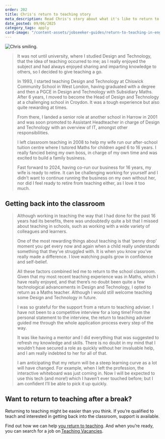 ```yaml
---
order: 202
title: Chris's return to teaching story
meta_description: Read Chris's story about what it's like to return to teaching
date_posted: 09/06/2025
category_tags: apply
card-image: "/content-assets/jobseeker-guides/return-to-teaching-in-england/chris-story.png"
---
```


![Chris smiling.](/content-assets/jobseeker-guides/return-to-teaching-in-england/chris-story.png)

> It was not until university, where I studied Design and Technology, that the idea of teaching occurred to me; as I really enjoyed the subject and had always enjoyed sharing and imparting knowledge to others, so I decided to give teaching a go.   
>
> In 1993, I started teaching Design and Technology at Chiswick Community School in West London, having graduated with a degree and then a PGCE in Design and Technology with Subsidiary Maths. After 6 years, I moved to become the Head of Design and Technology at a challenging school in Croydon. It was a tough experience but also quite rewarding at times. 
>
> From there, I landed a senior role at another school in Harrow in 2001 and was soon promoted to Assistant Headteacher in charge of Design and Technology with an overview of IT, amongst other responsibilities.  
>
> I left classroom teaching in 2008 to help my wife run our after-school tuition centre where I tutored Maths for children aged 6 to 16 years. I really fancied being my own boss, in charge of my own time and was excited to build a family business.   
>
> Fast forward to 2024, having co-run our business for 16 years, my wife is ready to retire. It can be challenging working for yourself and I didn’t want to continue running the business on my own without her, nor did I feel ready to retire from teaching either, as I love it too much.  

## Getting back into the classroom

> Although working in teaching the way that I had done for the past 16 years had its benefits, there was undoubtedly quite a bit that I missed about teaching in schools, such as working with a wide variety of colleagues and learners.   
>
> One of the most rewarding things about teaching is that ‘penny drop’ moment you get every now and again when a child really understands something that they’ve struggled with. It is when you know you’ve really made a difference. I love watching pupils grow in confidence and self-belief.   
>
> All these factors combined led me to return to the school classroom. Given that my most recent teaching experience was in Maths, which I have really enjoyed, and that there’s no doubt been quite a few technological advancements in Design and Technology, I opted to return as a Maths teacher. Although I would still welcome teaching some Design and Technology in future.  
>
> I was so grateful for the support from a return to teaching adviser. I have not been to a competitive interview for a long time! From the personal statement to the interview, the return to teaching adviser guided me through the whole application process every step of the way.
>
> It was like having a mentor and I did everything that was suggested to refresh my knowledge and skills. There is no doubt in my mind that I wouldn’t have secured a role as quickly without her invaluable help, and I am really indebted to her for all of that.  
>
> I am anticipating that my return will be a steep learning curve as a lot will have changed. For example, when I left the profession, the interactive whiteboard was just coming in. Now I will be expected to use this tech (and more!) which I haven’t ever touched before; but I am confident I’ll be able to pick it up quickly.

## Want to return to teaching after a break?

Returning to teaching might be easier than you think. If you’re qualified to teach and interested in getting back into the classroom, support is available.  

Find out how we can help [you return to teaching](/jobseeker-guides/return-to-teaching-in-england/return-to-teaching). And when you’re ready, you can search for a job on [Teaching Vacancies](/).
